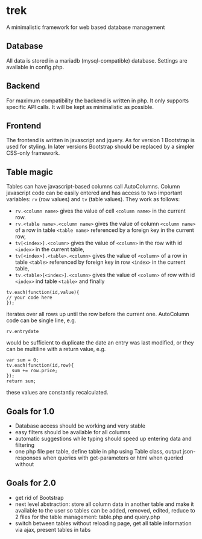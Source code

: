 # trek
A minimalistic framework for web based database management

## Database
All data is stored in a mariadb (mysql-compatible) database. Settings are available in config.php.

## Backend
For maximum compatibility the backend is written in php. It only supports specific API calls. It will be kept as minimalistic as possible.

## Frontend
The frontend is written in javascript and jquery. As for version 1 Bootstrap is used for styling. In later versions Bootstrap should be replaced by a simpler CSS-only framework.

## Table magic
Tables can have javascript-based columns call AutoColumns. Column javascript code can be easily entered and has access to two important variables: `rv` (row values) and `tv` (table values). They work as follows:
- `rv.<column name>` gives the value of cell `<column name>` in the current row.
- `rv.<table name>.<column name>` gives the value of column `<column name>` of a row in table `<table name>` referenced by a foreign key in the current row,
- `tv[<index>].<column>` gives the value of `<column>` in the row with id `<index>` in the current table,
- `tv[<index>].<table>.<column>` gives the value of `<column>` of a row in table `<table>` referenced by foreign key in row `<index>` in the current table,
- `tv.<table>[<index>].<column>` gives the value of `<column>` of row with id `<index>` ind table `<table>` and finally
```
tv.each(function(id,value){
// your code here
});
```
iterates over all rows up until the row before the current one.
AutoColumn code can be single line, e.g.
```
rv.entrydate
```
would be sufficient to duplicate the date an entry was last modified, or they can be multiline with a return value, e.g.
```
var sum = 0;
tv.each(function(id,row){
  sum += row.price;
});
return sum;
```
these values are constantly recalculated.

## Goals for 1.0
- Database access should be working and very stable
- easy filters should be available for all columns
- automatic suggestions while typing should speed up entering data and filtering
- one php file per table, define table in php using Table class, output json-responses when queries with get-parameters or html when queried without

## Goals for 2.0
- get rid of Bootstrap
- next level abstraction: store all column data in another table and make it available to the user so tables can be added, removed, edited, reduce to 2 files for the table management: table.php and query.php
- switch between tables without reloading page, get all table information via ajax, present tables in tabs
